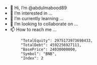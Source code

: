 - 👋 Hi, I’m @abdulmabood89
- 👀 I’m interested in ...
- 🌱 I’m currently learning ...
- 💞️ I’m looking to collaborate on ...
- 📫 How to reach me ...

<!---
abdulmabood89/abdulmabood89 is a ✨ special ✨ repository because its `README.md` (this file) appears on your GitHub profile.
You can click the Preview link to take a look at your changes.
--->
            "TotalEquity": 2975173973698433,
            "TotalDebt": 4592256927111,
            "BasePrice": 24030000000,
            "Symbol": "BNB",
            "Index": 2
